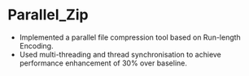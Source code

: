 # Parallel_Zip
- Implemented a parallel file compression tool based on Run-length Encoding.
- Used multi-threading and thread synchronisation to achieve performance enhancement of 30% over baseline.
